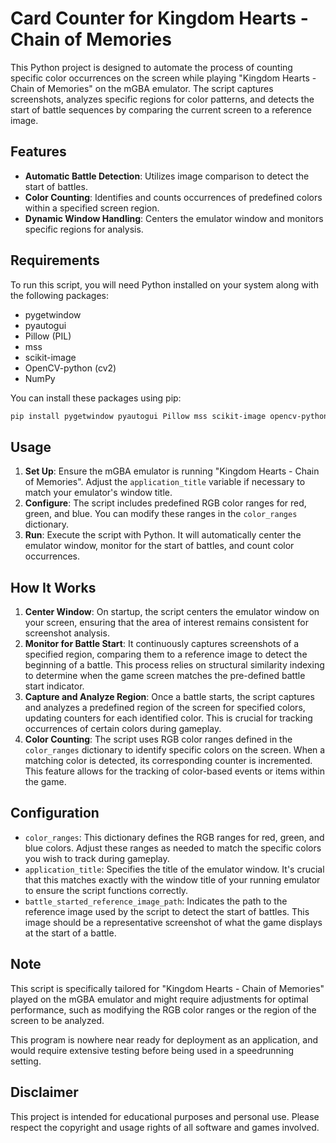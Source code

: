 # Card Counter for Kingdom Hearts - Chain of Memories

This Python project is designed to automate the process of counting specific color occurrences on the screen while playing "Kingdom Hearts - Chain of Memories" on the mGBA emulator. The script captures screenshots, analyzes specific regions for color patterns, and detects the start of battle sequences by comparing the current screen to a reference image.

## Features

- **Automatic Battle Detection**: Utilizes image comparison to detect the start of battles.
- **Color Counting**: Identifies and counts occurrences of predefined colors within a specified screen region.
- **Dynamic Window Handling**: Centers the emulator window and monitors specific regions for analysis.

## Requirements

To run this script, you will need Python installed on your system along with the following packages:
- pygetwindow
- pyautogui
- Pillow (PIL)
- mss
- scikit-image
- OpenCV-python (cv2)
- NumPy

You can install these packages using pip:

```sh
pip install pygetwindow pyautogui Pillow mss scikit-image opencv-python numpy
```

## Usage

1. **Set Up**: Ensure the mGBA emulator is running "Kingdom Hearts - Chain of Memories". Adjust the `application_title` variable if necessary to match your emulator's window title.
2. **Configure**: The script includes predefined RGB color ranges for red, green, and blue. You can modify these ranges in the `color_ranges` dictionary.
3. **Run**: Execute the script with Python. It will automatically center the emulator window, monitor for the start of battles, and count color occurrences.

## How It Works

1. **Center Window**: On startup, the script centers the emulator window on your screen, ensuring that the area of interest remains consistent for screenshot analysis.
2. **Monitor for Battle Start**: It continuously captures screenshots of a specified region, comparing them to a reference image to detect the beginning of a battle. This process relies on structural similarity indexing to determine when the game screen matches the pre-defined battle start indicator.
3. **Capture and Analyze Region**: Once a battle starts, the script captures and analyzes a predefined region of the screen for specified colors, updating counters for each identified color. This is crucial for tracking occurrences of certain colors during gameplay.
4. **Color Counting**: The script uses RGB color ranges defined in the `color_ranges` dictionary to identify specific colors on the screen. When a matching color is detected, its corresponding counter is incremented. This feature allows for the tracking of color-based events or items within the game.

## Configuration

- `color_ranges`: This dictionary defines the RGB ranges for red, green, and blue colors. Adjust these ranges as needed to match the specific colors you wish to track during gameplay.
- `application_title`: Specifies the title of the emulator window. It's crucial that this matches exactly with the window title of your running emulator to ensure the script functions correctly.
- `battle_started_reference_image_path`: Indicates the path to the reference image used by the script to detect the start of battles. This image should be a representative screenshot of what the game displays at the start of a battle.

## Note

This script is specifically tailored for "Kingdom Hearts - Chain of Memories" played on the mGBA emulator and might require adjustments for optimal performance, such as modifying the RGB color ranges or the region of the screen to be analyzed.

This program is nowhere near ready for deployment as an application, and would require extensive testing before being used in a speedrunning setting.

## Disclaimer

This project is intended for educational purposes and personal use. Please respect the copyright and usage rights of all software and games involved.